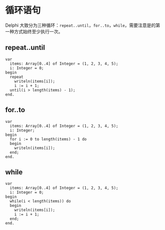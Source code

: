 # 循环语句

Delphi 大致分为三种循环：`repeat..until`，`for..to`，`while`，需要注意是的第一种方式始终至少执行一次。

## repeat..until

```delphi
var
  items: Array[0..4] of Integer = (1, 2, 3, 4, 5);
  i: Integer = 0;
begin
  repeat
    writeln(items[i]);
    i := i + 1;
  until(i > length(items) - 1);
end.
```

## for..to

```delphi
var
  items: Array[0..4] of Integer = (1, 2, 3, 4, 5);
  i: Integer;
begin
  for i := 0 to length(items) - 1 do
  begin
    writeln(items[i]);
  end;
end.
```

## while

```delphi
var
  items: Array[0..4] of Integer = (1, 2, 3, 4, 5);
  i: Integer = 0;
begin
  while(i < length(items)) do
  begin
    writeln(items[i]);
    i := i + 1;
  end;
end.
```

